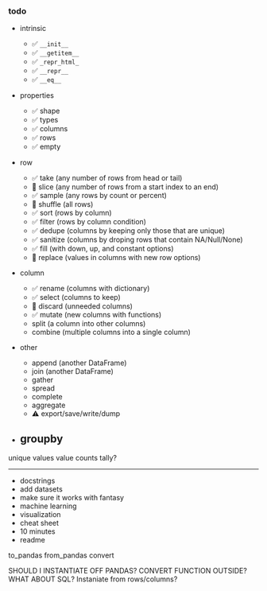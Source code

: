 ### todo

- intrinsic
    - ✅ `__init__`
    - ✅ `__getitem__`
    - ✅ `_repr_html_`
    - ✅ `__repr__`
    - ✅ `__eq__`
- properties
    - ✅ shape
    - ✅ types
    - ✅ columns
    - ✅ rows
    - ✅ empty
- row
    - ✅ take (any number of rows from head or tail)
    - 🫥 slice (any number of rows from a start index to an end)
    - ✅ sample (any rows by count or percent)
    - 🫥 shuffle (all rows) 
    - ✅ sort (rows by column)
    - ✅ filter (rows by column condition)
    - ✅ dedupe (columns by keeping only those that are unique)
    - ✅ sanitize (columns by droping rows that contain NA/Null/None)
    - ✅ fill (with down, up, and constant options)
    - 🫥 replace (values in columns with new row options)
- column
    - ✅ rename (columns with dictionary)
    - ✅ select (columns to keep)
    - 🫥 discard (unneeded columns)
    - ✅ mutate (new columns with functions)
    - split (a column into other columns)
    - combine (multiple columns into a single column)
- other
    - append (another DataFrame)
    - join (another DataFrame)
    - gather
    - spread
    - complete
    - aggregate
    - ⚠️ export/save/write/dump

- groupby
    - 

unique values
value counts
tally?


----

- docstrings
- add datasets
- make sure it works with fantasy
- machine learning
- visualization
- cheat sheet
- 10 minutes
- readme

to_pandas
from_pandas
convert

SHOULD I INSTANTIATE OFF PANDAS? CONVERT FUNCTION OUTSIDE?
WHAT ABOUT SQL?
Instaniate from rows/columns?
